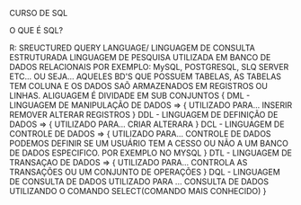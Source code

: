 CURSO DE SQL

O QUE É SQL?

R: SREUCTURED QUERY LANGUAGE/  LINGUAGEM DE CONSULTA ESTRUTURADA
LINGUAGEM DE PESQUISA UTILIZADA EM BANCO DE DADOS RELACIONAIS
POR EXEMPLO: MySQL, POSTGRESQL, SLQ SERVER ETC...
OU SEJA... AQUELES BD'S QUE POSSUEM TABELAS, AS TABELAS TEM COLUNA E OS DADOS SAÕ ARMAZENADOS EM REGISTROS OU LINHAS.
ALIGUAGEM É DIVIDADE EM SUB CONJUNTOS   {
  DML - LINGUAGEM DE MANIPULAÇÃO DE DADOS => { 
     UTILIZADO PARA...
     INSERIR
    REMOVER
   ALTERAR REGISTROS
  }
 DDL - LINGUAGEM DE DEFINIÇÃO DE DADOS => {
   UTILIZADO PARA...
   CRIAR
  ALTERARA 
 }
DCL - LINGUAGEM DE CONTROLE DE DADOS => {
  UTILIZADO PARA...
 CONTROLE DE DADOS
 PODEMOS DEFINIR SE UM USUÁRIO TEM A CESSO OU NÃO A UM BANCO DE               DADOS ESPECIFICO. POR EXEMPLO NO MYSQL 
 }
 DTL - LINGUAGEM DE TRANSAÇAO DE DADOS => {
  UTILIZADO PARA...
 CONTROLA AS TRANSAÇÕES OU UM CONJUNTO DE OPERAÇÕES
 }
DQL - LINGUAGEM DE CONSULTA DE DADOS
  UTILIZADO PARA ...
CONSULTA DE DADOS UTILIZANDO O COMANDO SELECT(COMANDO MAIS CONHECIDO)
}
